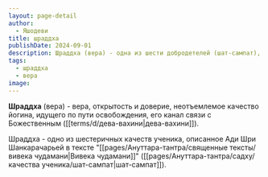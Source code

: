 ```yaml
---
layout: page-detail
author:
  - Яшодеви
title: шраддха
publishDate: 2024-09-01
description: Шраддха (вера) - одна из шести добродетелей (шат-сампат), вера, открытость и доверие, неотъемлемое качество йогина, идущего по пути освобождения, его канал связи с Божественным (дева-вахини);
tags:
  - шраддха
  - вера
image:
---
```

**Шраддха** (вера) - вера, открытость и доверие, неотъемлемое качество йогина, идущего по пути освобождения, его канал связи с Божественным ([[terms/d/дева-вахини|дева-вахини]]).

Шраддха - одно из шестеричных качеств ученика, описанное Ади Шри Шанкарачарьей в тексте "[[pages/Ануттара-тантра/священные тексты/вивека чудамани|Вивека чудамани]]" ([[pages/Ануттара-тантра/садху/качества ученика/шат-сампат|шат-сампат]]).


